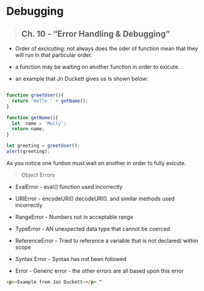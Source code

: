 # **Debugging**

> ## Ch. 10 - “Error Handling & Debugging”

- Order of excicuting: not always does the oder of function mean that they will run in that particular order.

- a function may be waiting on another function in order to exicute.

- an example that Jn Duckett gives us is shown below:

```js

function greetUser(){
  return 'Hello ' + getName();
}

function getName(){
  let  name = 'Molly';
  return name;
}

let greeting = greetUser();
alert(greeting);
```

As you notice one funtion must wait on another in order to fully exicute.

>Object Errors
  
- EvalError - eval() function used incorrectly

- URIError - encodeURI() decodeURI(). and similar methods used incorrectly

- RangeError - Numbers not in acceptable range

- TypeError - AN unexpected data type that cannot be coerced

- ReferenceError - Tried to reference a variable that is not
  declared/ within scope

- Syntax Error - Syntax has not been followed

- Error - Generic error - the other errors are all based upon this 
  error
```html
<p>~Example from Jon Duckett~</p> ^
```
